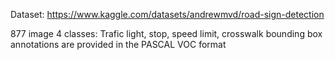 Dataset: https://www.kaggle.com/datasets/andrewmvd/road-sign-detection

877 image
4 classes: Trafic light, stop, speed limit, crosswalk
bounding box annotations are provided in the PASCAL VOC format

